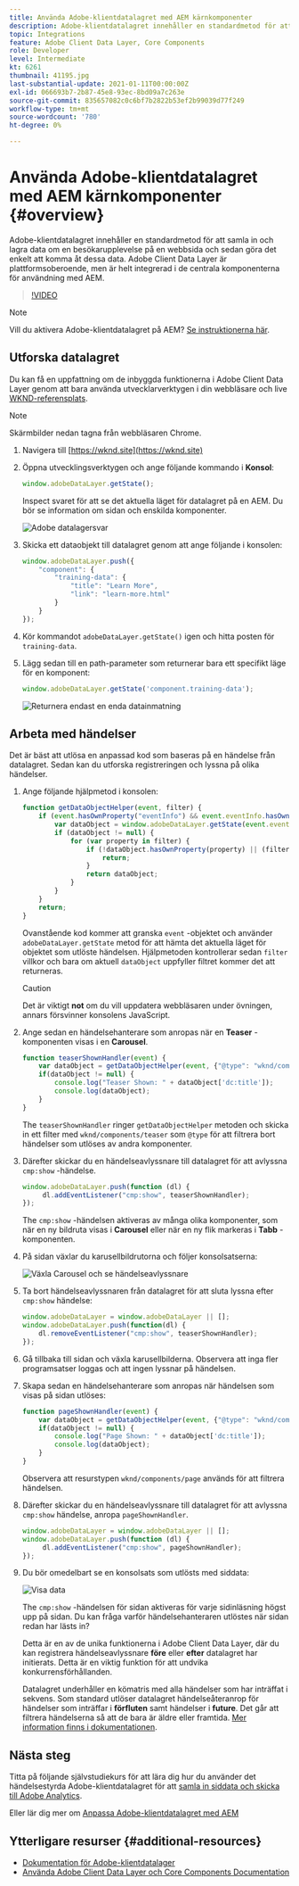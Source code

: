 ```yaml
---
title: Använda Adobe-klientdatalagret med AEM kärnkomponenter
description: Adobe-klientdatalagret innehåller en standardmetod för att samla in och lagra data om en besökarupplevelse på en webbsida och sedan göra det enkelt att komma åt dessa data. Adobe Client Data Layer är plattformsoberoende, men är helt integrerad i de centrala komponenterna för användning med AEM.
topic: Integrations
feature: Adobe Client Data Layer, Core Components
role: Developer
level: Intermediate
kt: 6261
thumbnail: 41195.jpg
last-substantial-update: 2021-01-11T00:00:00Z
exl-id: 066693b7-2b87-45e8-93ec-8bd09a7c263e
source-git-commit: 835657082c0c6bf7b2822b53ef2b99039d77f249
workflow-type: tm+mt
source-wordcount: '780'
ht-degree: 0%

---
```


# Använda Adobe-klientdatalagret med AEM kärnkomponenter {#overview}

Adobe-klientdatalagret innehåller en standardmetod för att samla in och lagra data om en besökarupplevelse på en webbsida och sedan göra det enkelt att komma åt dessa data. Adobe Client Data Layer är plattformsoberoende, men är helt integrerad i de centrala komponenterna för användning med AEM.

>[!VIDEO](https://video.tv.adobe.com/v/41195?quality=12&learn=on)

>[!NOTE]
>
> Vill du aktivera Adobe-klientdatalagret på AEM? [Se instruktionerna här](https://experienceleague.adobe.com/docs/experience-manager-core-components/using/developing/data-layer/overview.html#installation-activation).

## Utforska datalagret

Du kan få en uppfattning om de inbyggda funktionerna i Adobe Client Data Layer genom att bara använda utvecklarverktygen i din webbläsare och live [WKND-referensplats](https://wknd.site/).

>[!NOTE]
>
> Skärmbilder nedan tagna från webbläsaren Chrome.

1. Navigera till [https://wknd.site](https://wknd.site)
1. Öppna utvecklingsverktygen och ange följande kommando i **Konsol**:

   ```js
   window.adobeDataLayer.getState();
   ```

   Inspect svaret för att se det aktuella läget för datalagret på en AEM. Du bör se information om sidan och enskilda komponenter.

   ![Adobe datalagersvar](assets/data-layer-state-response.png)

1. Skicka ett dataobjekt till datalagret genom att ange följande i konsolen:

   ```js
   window.adobeDataLayer.push({
       "component": {
           "training-data": {
               "title": "Learn More",
               "link": "learn-more.html"
           }
       }
   });
   ```

1. Kör kommandot `adobeDataLayer.getState()` igen och hitta posten för `training-data`.
1. Lägg sedan till en path-parameter som returnerar bara ett specifikt läge för en komponent:

   ```js
   window.adobeDataLayer.getState('component.training-data');
   ```

   ![Returnera endast en enda datainmatning](assets/return-just-single-component.png)

## Arbeta med händelser

Det är bäst att utlösa en anpassad kod som baseras på en händelse från datalagret. Sedan kan du utforska registreringen och lyssna på olika händelser.

1. Ange följande hjälpmetod i konsolen:

   ```js
   function getDataObjectHelper(event, filter) {
       if (event.hasOwnProperty("eventInfo") && event.eventInfo.hasOwnProperty("path")) {
           var dataObject = window.adobeDataLayer.getState(event.eventInfo.path);
           if (dataObject != null) {
               for (var property in filter) {
                   if (!dataObject.hasOwnProperty(property) || (filter[property] !== null && filter[property] !== dataObject[property])) {
                       return;
                   }
                   return dataObject;
               }
           }
       }
       return;
   }
   ```

   Ovanstående kod kommer att granska `event` -objektet och använder `adobeDataLayer.getState` metod för att hämta det aktuella läget för objektet som utlöste händelsen. Hjälpmetoden kontrollerar sedan `filter` villkor och bara om aktuell `dataObject` uppfyller filtret kommer det att returneras.

   >[!CAUTION]
   >
   > Det är viktigt **not** om du vill uppdatera webbläsaren under övningen, annars försvinner konsolens JavaScript.

1. Ange sedan en händelsehanterare som anropas när en **Teaser** -komponenten visas i en **Carousel**.

   ```js
   function teaserShownHandler(event) {
       var dataObject = getDataObjectHelper(event, {"@type": "wknd/components/teaser"});
       if(dataObject != null) {
           console.log("Teaser Shown: " + dataObject['dc:title']);
           console.log(dataObject);
       }
   }
   ```

   The `teaserShownHandler` ringer `getDataObjectHelper` metoden och skicka in ett filter med `wknd/components/teaser` som `@type` för att filtrera bort händelser som utlöses av andra komponenter.

1. Därefter skickar du en händelseavlyssnare till datalagret för att avlyssna `cmp:show` -händelse.

   ```js
   window.adobeDataLayer.push(function (dl) {
        dl.addEventListener("cmp:show", teaserShownHandler);
   });
   ```

   The `cmp:show` -händelsen aktiveras av många olika komponenter, som när en ny bildruta visas i **Carousel** eller när en ny flik markeras i **Tabb** -komponenten.

1. På sidan växlar du karusellbildrutorna och följer konsolsatserna:

   ![Växla Carousel och se händelseavlyssnare](assets/teaser-console-slides.png)

1. Ta bort händelseavlyssnaren från datalagret för att sluta lyssna efter `cmp:show` händelse:

   ```js
   window.adobeDataLayer = window.adobeDataLayer || [];
   window.adobeDataLayer.push(function(dl) {
       dl.removeEventListener("cmp:show", teaserShownHandler);
   });
   ```

1. Gå tillbaka till sidan och växla karusellbilderna. Observera att inga fler programsatser loggas och att ingen lyssnar på händelsen.

1. Skapa sedan en händelsehanterare som anropas när händelsen som visas på sidan utlöses:

   ```js
   function pageShownHandler(event) {
       var dataObject = getDataObjectHelper(event, {"@type": "wknd/components/page"});
       if(dataObject != null) {
           console.log("Page Shown: " + dataObject['dc:title']);
           console.log(dataObject);
       }
   }
   ```

   Observera att resurstypen `wknd/components/page` används för att filtrera händelsen.

1. Därefter skickar du en händelseavlyssnare till datalagret för att avlyssna `cmp:show` händelse, anropa `pageShownHandler`.

   ```js
   window.adobeDataLayer = window.adobeDataLayer || [];
   window.adobeDataLayer.push(function (dl) {
        dl.addEventListener("cmp:show", pageShownHandler);
   });
   ```

1. Du bör omedelbart se en konsolsats som utlösts med siddata:

   ![Visa data](assets/page-show-console-data.png)

   The `cmp:show` -händelsen för sidan aktiveras för varje sidinläsning högst upp på sidan. Du kan fråga varför händelsehanteraren utlöstes när sidan redan har lästs in?

   Detta är en av de unika funktionerna i Adobe Client Data Layer, där du kan registrera händelseavlyssnare **före** eller **efter** datalagret har initierats. Detta är en viktig funktion för att undvika konkurrensförhållanden.

   Datalagret underhåller en kömatris med alla händelser som har inträffat i sekvens. Som standard utlöser datalagret händelseåteranrop för händelser som inträffar i **förfluten** samt händelser i **future**. Det går att filtrera händelserna så att de bara är äldre eller framtida. [Mer information finns i dokumentationen](https://github.com/adobe/adobe-client-data-layer/wiki#addeventlistener).


## Nästa steg

Titta på följande självstudiekurs för att lära dig hur du använder det händelsestyrda Adobe-klientdatalagret för att [samla in siddata och skicka till Adobe Analytics](../analytics/collect-data-analytics.md).

Eller lär dig mer om [Anpassa Adobe-klientdatalagret med AEM](./data-layer-customize.md)


## Ytterligare resurser {#additional-resources}

* [Dokumentation för Adobe-klientdatalager](https://github.com/adobe/adobe-client-data-layer/wiki)
* [Använda Adobe Client Data Layer och Core Components Documentation](https://experienceleague.adobe.com/docs/experience-manager-core-components/using/developing/data-layer/overview.html)
